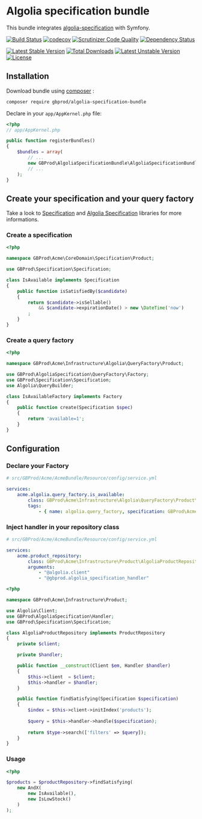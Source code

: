 # Algolia specification bundle

This bundle integrates [algolia-specification](git@github.com:gbprod/algolia-specification.git) with Symfony.

[![Build Status](https://travis-ci.org/gbprod/algolia-specification-bundle.svg?branch=master)](https://travis-ci.org/gbprod/algolia-specification-bundle)
[![codecov](https://codecov.io/gh/gbprod/algolia-specification-bundle/branch/master/graph/badge.svg)](https://codecov.io/gh/gbprod/algolia-specification-bundle)
[![Scrutinizer Code Quality](https://scrutinizer-ci.com/g/gbprod/algolia-specification-bundle/badges/quality-score.png?b=master)](https://scrutinizer-ci.com/g/gbprod/algolia-specification-bundle/?branch=master)
[![Dependency Status](https://www.versioneye.com/user/projects/574a9c9ace8d0e004130d337/badge.svg)](https://www.versioneye.com/user/projects/574a9c9ace8d0e004130d337)

[![Latest Stable Version](https://poser.pugx.org/gbprod/algolia-specification-bundle/v/stable)](https://packagist.org/packages/gbprod/algolia-specification-bundle)
[![Total Downloads](https://poser.pugx.org/gbprod/algolia-specification-bundle/downloads)](https://packagist.org/packages/gbprod/algolia-specification-bundle)
[![Latest Unstable Version](https://poser.pugx.org/gbprod/algolia-specification-bundle/v/unstable)](https://packagist.org/packages/gbprod/algolia-specification-bundle)
[![License](https://poser.pugx.org/gbprod/algolia-specification-bundle/license)](https://packagist.org/packages/gbprod/algolia-specification-bundle)

## Installation

Download bundle using [composer](https://getcomposer.org/) :

```bash
composer require gbprod/algolia-specification-bundle
```

Declare in your `app/AppKernel.php` file:

```php
<?php
// app/AppKernel.php

public function registerBundles()
{
    $bundles = array(
        // ...
        new GBProd\AlgoliaSpecificationBundle\AlgoliaSpecificationBundle(),
        // ...
    );
}
```

## Create your specification and your query factory

Take a look to [Specification](https://github.com/gbprod/specification) and [Algolia Specification](https://github.com/gbprod/specification) libraries for more informations.

### Create a specification

```php
<?php

namespace GBProd\Acme\CoreDomain\Specification\Product;

use GBProd\Specification\Specification;

class IsAvailable implements Specification
{
    public function isSatisfiedBy($candidate)
    {
        return $candidate->isSellable()
            && $candidate->expirationDate() > new \DateTime('now')
        ;
    }
}
```

### Create a query factory

```php
<?php

namespace GBProd\Acme\Infrastructure\Algolia\QueryFactory\Product;

use GBProd\AlgoliaSpecification\QueryFactory\Factory;
use GBProd\Specification\Specification;
use Algolia\QueryBuilder;

class IsAvailableFactory implements Factory
{
    public function create(Specification $spec)
    {
        return 'available=1';
    }
}
```

## Configuration

### Declare your Factory

```yaml
# src/GBProd/Acme/AcmeBundle/Resource/config/service.yml

services:
    acme.algolia.query_factory.is_available:
        class: GBProd\Acme\Infrastructure\Algolia\QueryFactory\Product\IsAvailableFactory
        tags:
            - { name: algolia.query_factory, specification: GBProd\Acme\CoreDomain\Specification\Product\IsAvailable }
```

### Inject handler in your repository class

```yaml
# src/GBProd/Acme/AcmeBundle/Resource/config/service.yml

services:
    acme.product_repository:
        class: GBProd\Acme\Infrastructure\Product\AlgoliaProductRepository
        arguments:
            - "@algolia.client"
            - "@gbprod.algolia_specification_handler"
```

```php
<?php

namespace GBProd\Acme\Infrastructure\Product;

use Algolia\Client;
use GBProd\AlgoliaSpecification\Handler;
use GBProd\Specification\Specification;

class AlgoliaProductRepository implements ProductRepository
{
    private $client;

    private $handler;

    public function __construct(Client $em, Handler $handler)
    {
        $this->client  = $client;
        $this->handler = $handler;
    }

    public function findSatisfying(Specification $specification)
    {
        $index = $this->client->initIndex('products');
        
        $query = $this->handler->handle($specification);
        
        return $type->search(['filters' => $query]);
    }
}
```

### Usage

```php
<?php

$products = $productRepository->findSatisfying(
    new AndX(
        new IsAvailable(),
        new IsLowStock()
    )
);
```
